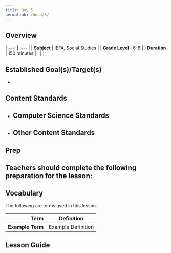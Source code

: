 ```yaml
---
title: Day 5
permalink: /docs/5/
---
```

## Overview

| ---: | :--- |
| **Subject** | IEFA, Social Studies |
| **Grade Level** | 6-8 |
| **Duration**  | 150 minutes  |
|   |   |

## Established Goal(s)/Target(s)
-

## Content Standards
- **Computer Science Standards**
  -
- **Other Content Standards**
  -

## Prep
Teachers should complete the following preparation for the lesson:
-

## Vocabulary
The following are terms used in this lesson.

 Term | Definition
 ---: | --
**Example Term**  |  Example Definition

## Lesson Guide
